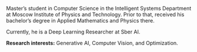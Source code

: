 Master’s student in Computer Science in the Intelligent Systems Department at Moscow Institute of Physics and Technology. Prior to that, received his bachelor’s degree in Applied Mathematics and Physics there.

Currently, he is a Deep Learning Researcher at Sber AI.

**Research interests:** Generative AI, Computer Vision, and Optimization.
